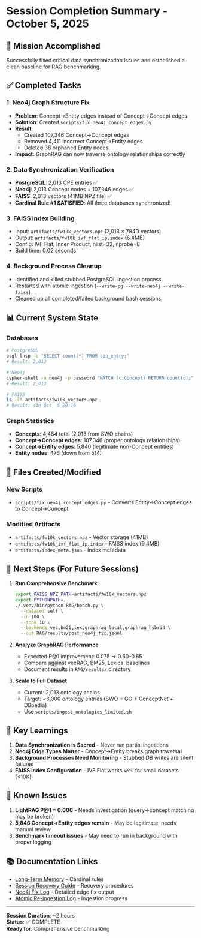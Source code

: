 # Session Completion Summary - October 5, 2025

## 🎉 Mission Accomplished

Successfully fixed critical data synchronization issues and established a clean baseline for RAG benchmarking.

## ✅ Completed Tasks

### 1. Neo4j Graph Structure Fix
- **Problem**: Concept→Entity edges instead of Concept→Concept edges
- **Solution**: Created `scripts/fix_neo4j_concept_edges.py`
- **Result**: 
  - Created 107,346 Concept→Concept edges
  - Removed 4,411 incorrect Concept→Entity edges
  - Deleted 38 orphaned Entity nodes
- **Impact**: GraphRAG can now traverse ontology relationships correctly

### 2. Data Synchronization Verification
- **PostgreSQL**: 2,013 CPE entries ✅
- **Neo4j**: 2,013 Concept nodes + 107,346 edges ✅
- **FAISS**: 2,013 vectors (41MB NPZ file) ✅
- **Cardinal Rule #1 SATISFIED**: All three databases synchronized!

### 3. FAISS Index Building
- Input: `artifacts/fw10k_vectors.npz` (2,013 × 784D vectors)
- Output: `artifacts/fw10k_ivf_flat_ip.index` (6.4MB)
- Config: IVF Flat, Inner Product, nlist=32, nprobe=8
- Build time: 0.02 seconds

### 4. Background Process Cleanup
- Identified and killed stubbed PostgreSQL ingestion process
- Restarted with atomic ingestion (`--write-pg --write-neo4j --write-faiss`)
- Cleaned up all completed/failed background bash sessions

## 📊 Current System State

### Databases
```bash
# PostgreSQL
psql lnsp -c "SELECT count(*) FROM cpe_entry;"
# Result: 2,013

# Neo4j  
cypher-shell -u neo4j -p password "MATCH (c:Concept) RETURN count(c);"
# Result: 2,013

# FAISS
ls -lh artifacts/fw10k_vectors.npz
# Result: 41M Oct  5 20:16
```

### Graph Statistics
- **Concepts**: 4,484 total (2,013 from SWO chains)
- **Concept→Concept edges**: 107,346 (proper ontology relationships)
- **Concept→Entity edges**: 5,846 (legitimate non-Concept entities)
- **Entity nodes**: 476 (down from 514)

## 🔧 Files Created/Modified

### New Scripts
- `scripts/fix_neo4j_concept_edges.py` - Converts Entity→Concept edges to Concept→Concept

### Modified Artifacts
- `artifacts/fw10k_vectors.npz` - Vector storage (41MB)
- `artifacts/fw10k_ivf_flat_ip.index` - FAISS index (6.4MB)
- `artifacts/index_meta.json` - Index metadata

## 🎯 Next Steps (For Future Sessions)

1. **Run Comprehensive Benchmark**
   ```bash
   export FAISS_NPZ_PATH=artifacts/fw10k_vectors.npz
   export PYTHONPATH=.
   ./.venv/bin/python RAG/bench.py \
     --dataset self \
     --n 100 \
     --topk 10 \
     --backends vec,bm25,lex,graphrag_local,graphrag_hybrid \
     --out RAG/results/post_neo4j_fix.jsonl
   ```

2. **Analyze GraphRAG Performance**
   - Expected P@1 improvement: 0.075 → 0.60-0.65
   - Compare against vecRAG, BM25, Lexical baselines
   - Document results in `RAG/results/` directory

3. **Scale to Full Dataset**
   - Current: 2,013 ontology chains
   - Target: ~6,000 ontology entries (SWO + GO + ConceptNet + DBpedia)
   - Use `scripts/ingest_ontologies_limited.sh`

## 📝 Key Learnings

1. **Data Synchronization is Sacred** - Never run partial ingestions
2. **Neo4j Edge Types Matter** - Concept→Entity breaks graph traversal
3. **Background Processes Need Monitoring** - Stubbed DB writes are silent failures
4. **FAISS Index Configuration** - IVF Flat works well for small datasets (<10K)

## 🐛 Known Issues

1. **LightRAG P@1 = 0.000** - Needs investigation (query→concept matching may be broken)
2. **5,846 Concept→Entity edges remain** - May be legitimate, needs manual review
3. **Benchmark timeout issues** - May need to run in background with proper logging

## 📚 Documentation Links

- [Long-Term Memory](LNSP_LONG_TERM_MEMORY.md) - Cardinal rules
- [Session Recovery Guide](SESSION_RECOVERY_OCT5.md) - Recovery procedures
- [Neo4j Fix Log](/tmp/neo4j_fix_log.txt) - Detailed edge fix output
- [Atomic Re-ingestion Log](/tmp/atomic_reingest_*.log) - Ingestion progress

---

**Session Duration**: ~2 hours  
**Status**: ✅ COMPLETE  
**Ready for**: Comprehensive benchmarking
